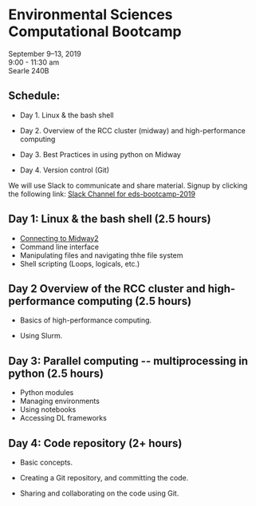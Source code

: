 # Environmental Sciences Computational Bootcamp

September 9–13, 2019<br>
9:00 - 11:30 am<br>
Searle 240B

## Schedule:

* Day 1. Linux & the bash shell 

* Day 2. Overview of the RCC cluster (midway) and high-performance computing

* Day 3. Best Practices in using python on Midway 

* Day 4. Version control (Git)

We will use Slack to communicate and share material. Signup by clicking the following link: 
[Slack Channel for eds-bootcamp-2019](https://github.com/rcc-uchicago/env-bootcamp-2019.git)
## Day 1: Linux & the bash shell (2.5 hours)
* [Connecting to Midway2](Day1/Connecting_2_midway2.pdf)
* Command line interface
* Manipulating files and navigating thhe file system
* Shell scripting (Loops, logicals, etc.)
 
## Day 2 Overview of the RCC cluster and high-performance computing (2.5 hours)

+ Basics of high-performance computing.

+ Using Slurm.

## Day 3: Parallel computing -- multiprocessing in python (2.5 hours)

* Python modules
* Managing environments
* Using notebooks
* Accessing DL frameworks

## Day 4: Code repository (2+ hours)

+ Basic concepts.

+ Creating a Git repository, and committing the code.

+ Sharing and collaborating on the code using Git.
